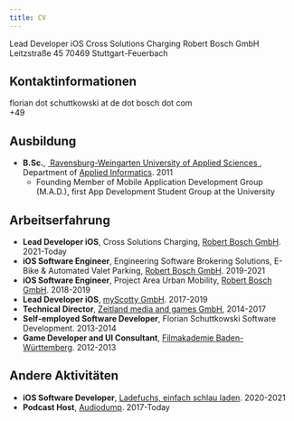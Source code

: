 ```yaml
---
title: CV
---
```


Lead Developer iOS
Cross Solutions Charging
Robert Bosch GmbH
Leitzstraße 45
70469 Stuttgart-Feuerbach

## Kontaktinformationen

florian dot schuttkowski at de dot bosch dot com  
+49 

## Ausbildung
- **B.Sc.**, [ Ravensburg-Weingarten University of Applied Sciences ](https://rwu.de "Ravensburg-Weingarten University of Applied Sciences"), Department of [Applied Informatics](https://www.rwu.de/studieren/studiengaenge/angewandte-informatik "Applied Informatics"). 2011
	- Founding Member of Mobile Application Development Group (M.A.D.), first App Development Student Group at the University

## Arbeitserfahrung
- **Lead Developer iOS**, Cross Solutions Charging, [Robert Bosch GmbH](https://www.bosch.de/ "Robert Bosch GmbH"). 2021-Today
- **iOS Software Engineer**, Engineering Software Brokering Solutions, E-Bike & Automated Valet Parking, [Robert Bosch GmbH](https://www.bosch.de/ "Robert Bosch GmbH"). 2019-2021
- **iOS Software Engineer**, Project Area Urban Mobility, [Robert Bosch GmbH](https://www.bosch.de/ "Robert Bosch GmbH"). 2018-2019
- **Lead Developer iOS**, [myScotty GmbH](https://www.growplatform.com/stories/myscotty-exitstory/ "myScotty GmbH"). 2017-2019
- **Technical Director**, [Zeitland media and games GmbH](https://zeitland.com/ "Zeitland media and games GmbH"), 2014-2017
- **Self-employed Software Developer**, Florian Schuttkowski Software Development. 2013-2014
- **Game Developer and UI Consultant**, [Filmakademie Baden-Württemberg](https://www.filmakademie.de/ "Filmakademie Baden-Württemberg"). 2012-2013

## Andere Aktivitäten
- **iOS Software Developer**, [Ladefuchs, einfach schlau laden](https://ladefuchs.app/ "Ladefuchs, einfach schlau laden"). 2020-2021
- **Podcast Host**, [Audiodump](https://audiodump.de "Audiodump"). 2017-Today